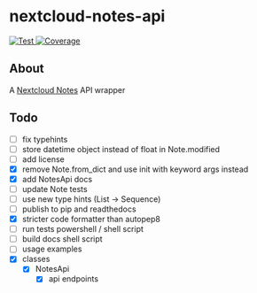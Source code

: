 # nextcloud-notes-api

<a
  href="https://github.com/coma64/nextcloud-notes-api/actions?query=workflow%3ATest"
  target="_blank">
<img src="https://github.com/coma64/nextcloud-notes-api/workflows/Test/badge.svg"
    alt="Test">
</a>
<a href="https://codecov.io/gh/coma64/nextcloud-notes-api" target="_blank">
<img
src="https://img.shields.io/codecov/c/github/coma64/nextcloud-notes-api?color=%2334D058"
alt="Coverage">
</a>
<br />

## About

A [Nextcloud Notes](https://github.com/nextcloud/notes) API wrapper

## Todo

- [ ] fix typehints
- [ ] store datetime object instead of float in Note.modified
- [ ] add license
- [x] remove Note.from_dict and use init with keyword args instead
- [x] add NotesApi docs
- [ ] update Note tests
- [ ] use new type hints (List -> Sequence)
- [ ] publish to pip and readthedocs
- [x] stricter code formatter than autopep8
- [ ] run tests powershell / shell script
- [ ] build docs shell script
- [ ] usage examples
- [x] classes
  - [x] NotesApi
    - [x] api endpoints

